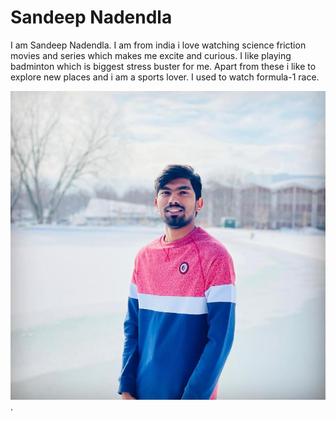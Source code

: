 # Sandeep Nadendla
I am Sandeep Nadendla. I am from india i love watching science friction movies and series which makes me excite and curious. I like playing badminton which is biggest stress buster for me. Apart from these i like to explore new places and i am a sports lover. I used to watch formula-1 race.

![Sandeep](sandeepimg.jpg).

